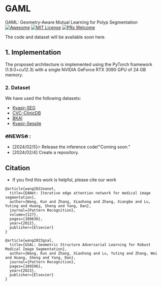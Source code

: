 # GAML
GAML: Geometry-Aware Mutual Learning for Polyp Segmentation
[![Awesome](https://cdn.rawgit.com/sindresorhus/awesome/d7305f38d29fed78fa85652e3a63e154dd8e8829/media/badge.svg)](https://github.com/sindresorhus/awesome)
[![MIT License](https://img.shields.io/badge/license-MIT-green.svg)](https://opensource.org/licenses/MIT) [![PRs Welcome](https://img.shields.io/badge/PRs-welcome-brightgreen.svg?style=flat-square)](http://makeapullrequest.com)

The code and dataset will be available soon here.

## 1. Implementation
The proposed architecture is implemented using the PyTorch framework (1.9.0+cu12.3) with a single  NVIDIA GeForce RTX 3090 GPU of 24 GB memory. 

### 2. Dataset
We have used the following datasets:
- [Kvasir-SEG](https://datasets.simula.no/downloads/kvasir-seg.zip)
- [CVC-ClinicDB](https://www.dropbox.com/s/p5qe9eotetjnbmq/CVC-ClinicDB.rar?dl=0)
- [BKAI](https://www.kaggle.com/competitions/bkai-igh-neopolyp/data)
- [Kvasir-Sessile](https://datasets.simula.no/downloads/kvasir-sessile.zip)

###  🔥NEWS🔥 :
- [2024/02/5]:fire: Release the inference code!"Coming soon."
- [2024/02/4] Create a repository.
## Citation
- If you find this work is helpful, please cite our work
```
@article{wang2022eanet,
  title={EANet: Iterative edge attention network for medical image segmentation},
  author={Wang, Kun and Zhang, Xiaohong and Zhang, Xiangbo and Lu, Yuting and Huang, Sheng and Yang, Dan},
  journal={Pattern Recognition},
  volume={127},
  pages={108636},
  year={2022},
  publisher={Elsevier}
}

```

```
@article{wang2023gsal,
  title={GSAL: Geometric Structure Adversarial Learning for Robust Medical Image Segmentation},
  author={Wang, Kun and Zhang, Xiaohong and Lu, Yuting and Zhang, Wei and Huang, Sheng and Yang, Dan},
  journal={Pattern Recognition},
  pages={109596},
  year={2023},
  publisher={Elsevier}
}
```
